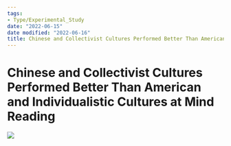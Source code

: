 ```yaml
---
tags:
- Type/Experimental_Study
date: "2022-06-15"
date modified: "2022-06-16"
title: Chinese and Collectivist Cultures Performed Better Than American and Individualistic Cultures at Mind Reading
---
```


# Chinese and Collectivist Cultures Performed Better Than American and Individualistic Cultures at Mind Reading
![](https://i.imgur.com/zKnAmyV.png)
